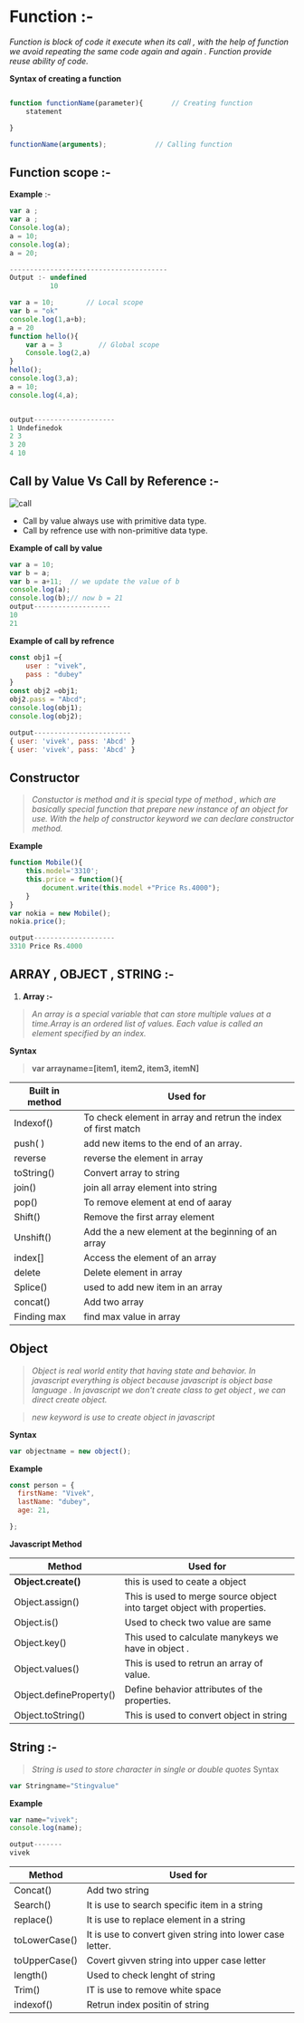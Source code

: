 # **Function :-**
*Function is block of code it execute when its call ,  with the help of function we avoid repeating the same code again and again . 
Function provide reuse ability of code.*

**Syntax of creating a function**
```javascript

function functionName(parameter){       // Creating function
    statement 

}

functionName(arguments);            // Calling function
```


## **Function scope :-**

**Example** :- 
```javascript
var a ;
var a ;
Console.log(a);
a = 10;
console.log(a);
a = 20;

---------------------------------------
Output :- undefined 
          10
```
```javascript 
var a = 10;        // Local scope
var b = "ok"
console.log(1,a+b);
a = 20
function hello(){
    var a = 3         // Global scope
    Console.log(2,a)
}
hello();
console.log(3,a);
a = 10;
console.log(4,a);


output--------------------
1 Undefinedok
2 3
3 20
4 10
```

## **Call by Value Vs Call by Reference :-**



![call](https://user-images.githubusercontent.com/88458111/128245158-7b2bca7d-6d54-4b08-bf57-ff3de6bd06a3.jpg)



* Call  by value always use with primitive data type.
* Call by refrence use with non-primitive data type.


**Example of call by value**
```javascript
var a = 10;
var b = a;
var b = a+11;  // we update the value of b  
console.log(a);
console.log(b);// now b = 21
output-------------------
10
21
```
**Example of call by refrence**
```javascript
const obj1 ={
    user : "vivek",
    pass : "dubey"
}
const obj2 =obj1;
obj2.pass = "Abcd";
console.log(obj1);
console.log(obj2);

output------------------------
{ user: 'vivek', pass: 'Abcd' }
{ user: 'vivek', pass: 'Abcd' }
```

## **Constructor** 
> *Constuctor is method and it is special  type of method ,
which are basically special function that prepare new instance of an object for use.  With the help of constructor keyword we can declare constructor method.* 

**Example**
```javascript
function Mobile(){
    this.model='3310';
    this.price = function(){
        document.write(this.model +"Price Rs.4000");
    }
}
var nokia = new Mobile();
nokia.price();

output--------------------
3310 Price Rs.4000

```


## **ARRAY  , OBJECT  , STRING :-**


1) **Array :-**
>*An array is a special variable that can store multiple values at a time.Array is an ordered list of values. Each value is called an element specified by an index.*

**Syntax**
> **var arrayname=[item1, item2, item3, itemN]**


|**Built in method** |**Used for** |
|-----------------|-----------|
|Indexof()        |  To check element in array and retrun the index of first match|
| push( ) |  add new items to the end of an array.|
| reverse|                           reverse the element in array|
| toString()  |                      Convert array to string |
| join()|                            join all array element into string  |
| pop()|                     To remove element at end of aaray |
|Shift() |               Remove the first array element |
|Unshift()|                  Add the a new element at the beginning of an array|
|index[]|                    Access the element of an array|
|delete |                    Delete element in array|
|Splice()|           used to add new item in an array |
|concat()|               Add two array |
|Finding max |                   find max value in array |


## **Object**
> *Object is real world entity that having state and behavior. In javascript everything is object because javascript is object base language . In javascript we don't create class to get object , we can direct create object.*


> *new keyword is use to create object in javascript*

**Syntax**
```javascript
var objectname = new object();
```
**Example**
```javascript
const person = {
  firstName: "Vivek",
  lastName: "dubey",
  age: 21,

};
```


**Javascript Method**


|**Method** |**Used for** |
|-----------|-------------|
| **Object.create()** | this is used to ceate a object |
| Object.assign() | This is used to merge source object into target object with properties.|
| Object.is() | Used  to check two value are same |
| Object.key() | This used to calculate manykeys we have in object .|
|  Object.values()| This is used to retrun an array of value.|
| Object.defineProperty() | Define behavior attributes of the properties.|
| Object.toString()| This is used to convert object in string |

## String :-

>*String is used to store character in single or double quotes*
Syntax 
```javascript 
var Stringname="Stingvalue"
```
**Example**
```javascript
var name="vivek";
console.log(name);

output-------
vivek
```

| **Method** | **Used for** |
|------------|--------------|
| Concat()   | Add two  string |
| Search()   | It is use to search specific item in a string|
| replace()  | It is use to replace element in a string |
|toLowerCase()| It is use to convert given string into lower case letter.|
|toUpperCase()| Covert givven string into upper case letter|
|length()| Used to check lenght of string|
|Trim()|  IT is use to remove white space|
| indexof()  | Retrun index positin of string|











